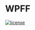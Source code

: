 # WPFF

[![license](https://img.shields.io/packagist/l/doctrine/orm.svg?maxAge=2592000)](https://raw.githubusercontent.com/IASamoylov/WPFF/master/LICENSE) 
